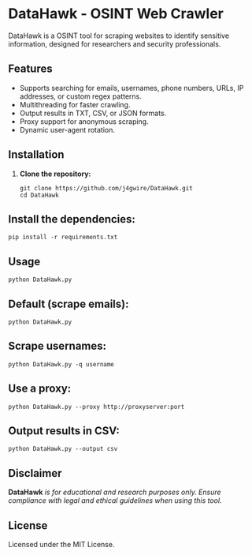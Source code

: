 # DataHawk - OSINT Web Crawler

DataHawk is a OSINT tool for scraping websites to identify sensitive information, designed for researchers and security professionals.

## Features
- Supports searching for emails, usernames, phone numbers, URLs, IP addresses, or custom regex patterns.
- Multithreading for faster crawling.
- Output results in TXT, CSV, or JSON formats.
- Proxy support for anonymous scraping.
- Dynamic user-agent rotation.
## Installation
1. **Clone the repository:**
   ```
   git clone https://github.com/j4gwire/DataHawk.git
   cd DataHawk
   ```
## Install the dependencies:
```
pip install -r requirements.txt
```
## Usage
```
python DataHawk.py
```
## Default (scrape emails):
```
python DataHawk.py
```
## Scrape usernames:
```
python DataHawk.py -q username
```
## Use a proxy:
```
python DataHawk.py --proxy http://proxyserver:port
```
## Output results in CSV:
```
python DataHawk.py --output csv
```
## Disclaimer

**DataHawk** *is for educational and research purposes only. Ensure compliance with legal and ethical guidelines when using this tool.*

## License
Licensed under the MIT License.
